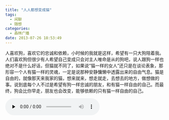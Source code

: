 ```yaml
---
title: "人人都想变成猫"
tags:
  - 闲聊
  - 随想
categories:
  - 森林广播
date: 2013-07-26 18:53:49
---
```


人喜欢狗，喜欢它的忠诚和依赖，小时候的我就是这样，希望有一只大狗陪着我。人们喜欢狗但很少有人希望自己变成只会对主人唯命是从的狗吧，说人跟狗一样也绝对不是什么好话，但猫就不同了，如果说“猫一样的女人”还只是在谈论表象，那形容一个人有猫一样的灵魂，一定是说那种安静慵懒中透露出来的自由气息。猫是自由的，就像那天来我家的猫，想来就来，想走就走，去想去的地方，做想做的事。说到底每个人不过是希望有狗一样忠诚的朋友，和有猫一样自由的自己。而最终，狗会比你早走，朋友也会改变，能够依赖的只有猫一样自由的自己。   

<audio id="audio" controls="" preload="none">
  <source id="mp3" src="http://www.coletree.com/radio/coletree_radio_058.mp3">
</audio>